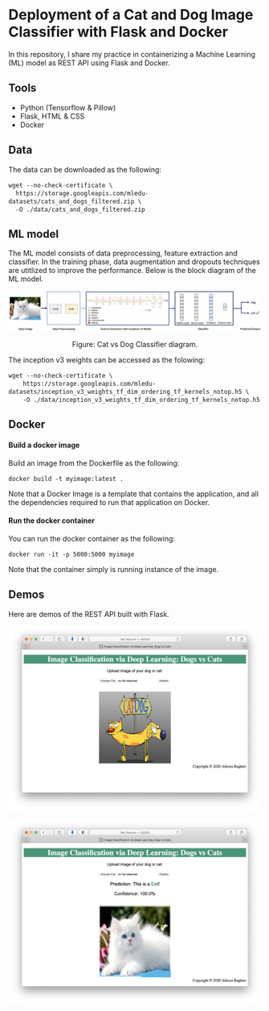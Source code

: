 # Deployment of a Cat and Dog Image Classifier with Flask and Docker

In this repository, I share my practice in containerizing a Machine Learning (ML) model as REST API using Flask and Docker.

## Tools
- Python (Tensorflow & Pillow)
- Flask, HTML & CSS
- Docker

## Data

The data can be downloaded as the following:

```
wget --no-check-certificate \
  https://storage.googleapis.com/mledu-datasets/cats_and_dogs_filtered.zip \
  -O ./data/cats_and_dogs_filtered.zip
```


## ML model

The ML model consists of data preprocessing, feature extraction and classifier. In the training phase, data augmentation and dropouts techniques are utitlized to improve the performance. Below is the block diagram of the ML model.

<p align="center">
    <img src="https://github.com/bagheri365/CatDog-Calssifier-Deployment/blob/main/demo/ML_diagram.png">
</p>
<p align="center">
    Figure: Cat vs Dog Classifier diagram.
</p>

The inception v3 weights can be accessed as the folowing:

```
wget --no-check-certificate \
    https://storage.googleapis.com/mledu-datasets/inception_v3_weights_tf_dim_ordering_tf_kernels_notop.h5 \
    -O ./data/inception_v3_weights_tf_dim_ordering_tf_kernels_notop.h5
```

## Docker

#### Build a docker image

Build an image from the Dockerfile as the following:

```
docker build -t myimage:latest .
```

Note that a Docker Image is a template that contains the application, and all the dependencies required to run that application on Docker.

#### Run the docker container

You can run the docker container as the following:

```
docker run -it -p 5000:5000 myimage
```

Note that the container simply is running instance of the image.


## Demos

Here are demos of the REST API built with Flask.


<p align="center">
    <img src="https://github.com/bagheri365/CatDog-Calssifier-Deployment/blob/main/demo/demo_01.png">
</p>
<p align="center">
    <img src="https://github.com/bagheri365/CatDog-Calssifier-Deployment/blob/main/demo/demo_02.png">
</p>



